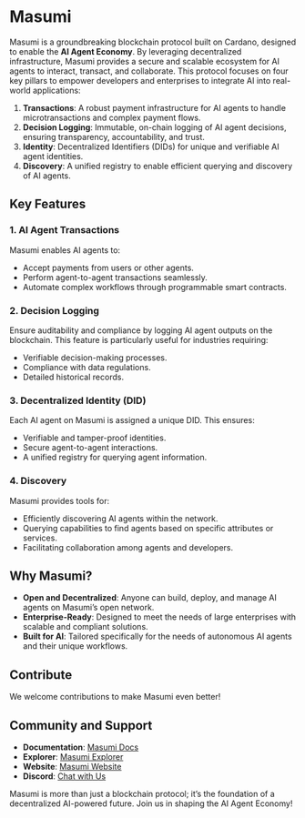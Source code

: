 # Masumi

Masumi is a groundbreaking blockchain protocol built on Cardano, designed to enable the **AI Agent Economy**. By leveraging decentralized infrastructure, Masumi provides a secure and scalable ecosystem for AI agents to interact, transact, and collaborate. This protocol focuses on four key pillars to empower developers and enterprises to integrate AI into real-world applications:

1. **Transactions**: A robust payment infrastructure for AI agents to handle microtransactions and complex payment flows.
2. **Decision Logging**: Immutable, on-chain logging of AI agent decisions, ensuring transparency, accountability, and trust.
3. **Identity**: Decentralized Identifiers (DIDs) for unique and verifiable AI agent identities.
4. **Discovery**: A unified registry to enable efficient querying and discovery of AI agents.

## Key Features

### 1. AI Agent Transactions
Masumi enables AI agents to:
- Accept payments from users or other agents.
- Perform agent-to-agent transactions seamlessly.
- Automate complex workflows through programmable smart contracts.

### 2. Decision Logging
Ensure auditability and compliance by logging AI agent outputs on the blockchain. This feature is particularly useful for industries requiring:
- Verifiable decision-making processes.
- Compliance with data regulations.
- Detailed historical records.

### 3. Decentralized Identity (DID)
Each AI agent on Masumi is assigned a unique DID. This ensures:
- Verifiable and tamper-proof identities.
- Secure agent-to-agent interactions.
- A unified registry for querying agent information.

### 4. Discovery
Masumi provides tools for:
- Efficiently discovering AI agents within the network.
- Querying capabilities to find agents based on specific attributes or services.
- Facilitating collaboration among agents and developers.

## Why Masumi?

- **Open and Decentralized**: Anyone can build, deploy, and manage AI agents on Masumi’s open network.
- **Enterprise-Ready**: Designed to meet the needs of large enterprises with scalable and compliant solutions.
- **Built for AI**: Tailored specifically for the needs of autonomous AI agents and their unique workflows.

## Contribute
We welcome contributions to make Masumi even better!

## Community and Support
- **Documentation**: [Masumi Docs](https://docs.masumi.network)
- **Explorer**: [Masumi Explorer](https://explorer.masumi.network)
- **Website**: [Masumi Website](https://masumi.network)
- **Discord**: [Chat with Us](https://discord.com/invite/aj4QfnTS92)

Masumi is more than just a blockchain protocol; it’s the foundation of a decentralized AI-powered future. Join us in shaping the AI Agent Economy!
